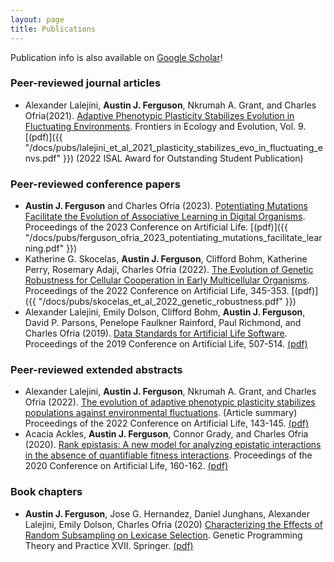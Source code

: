 ```yaml
---
layout: page
title: Publications
---
```


Publication info is also available on [Google Scholar](https://scholar.google.com/citations?hl=en&user=sqJjSc0AAAAJ)!

### Peer-reviewed journal articles
- Alexander Lalejini, **Austin J. Ferguson**, Nkrumah A. Grant, and Charles Ofria(2021). [Adaptive Phenotypic Plasticity Stabilizes Evolution in Fluctuating Environments](https://www.frontiersin.org/articles/10.3389/fevo.2021.715381). Frontiers in Ecology and Evolution, Vol. 9. [(pdf)]({{ "/docs/pubs/lalejini_et_al_2021_plasticity_stabilizes_evo_in_fluctuating_envs.pdf" }}) (2022 ISAL Award for Outstanding Student Publication) 

### Peer-reviewed conference papers
-  **Austin J. Ferguson** and Charles Ofria (2023). [Potentiating Mutations Facilitate the Evolution of Associative Learning in Digital Organisms](https://direct.mit.edu/isal/proceedings/isal/35/71/116915). Proceedings of the 2023 Conference on Artificial Life. [(pdf)]({{ "/docs/pubs/ferguson_ofria_2023_potentiating_mutations_facilitate_learning.pdf" }})
- Katherine G. Skocelas, **Austin J. Ferguson**, Clifford Bohm, Katherine Perry, Rosemary Adaji, Charles Ofria (2022). [The Evolution of Genetic Robustness for Cellular Cooperation in Early Multicellular Organisms](https://direct.mit.edu/isal/proceedings/isal/34/52/112244). Proceedings of the 2022 Conference on Artificial Life, 345-353. [(pdf)]({{ "/docs/pubs/skocelas_et_al_2022_genetic_robustness.pdf" }}) 
- Alexander Lalejini, Emily Dolson, Clifford Bohm, **Austin J. Ferguson**, David P. Parsons, Penelope Faulkner Rainford, Paul Richmond, and Charles Ofria (2019). [Data Standards for Artificial Life Software](https://www.mitpressjournals.org/doi/abs/10.1162/isal_a_00213). Proceedings of the 2019 Conference on Artificial Life, 507-514. [(pdf)]({{"/docs/pubs/lalejini_et_al_2019_alife_data_standards.pdf"}})

### Peer-reviewed extended abstracts
- Alexander Lalejini, **Austin J. Ferguson**, Nkrumah A. Grant, and Charles Ofria (2022). [The evolution of adaptive phenotypic plasticity stabilizes populations against environmental fluctuations](https://direct.mit.edu/isal/proceedings/isal/34/21/112271). (Article summary) Proceedings of the 2022 Conference on Artificial Life, 143-145. [(pdf)]({{"/docs/pubs/lalejini_et_al_2022_consequences_of_plasticity_extended_abstract.pdf"}}) 
- Acacia Ackles, **Austin J. Ferguson**, Connor Grady, and Charles Ofria (2020). [Rank epistasis: A new model for analyzing epistatic interactions in the absence of quantifiable fitness interactions](https://www.mitpressjournals.org/doi/abs/10.1162/isal_a_00325). Proceedings of the 2020 Conference on Artificial Life, 160-162. [(pdf)]({{"/docs/pubs/ackles_et_al_2020_rank_epistasis.pdf"}}) 

### Book chapters
- **Austin J. Ferguson**, Jose G. Hernandez, Daniel Junghans, Alexander Lalejini, Emily Dolson, Charles Ofria (2020) [Characterizing the Effects of Random Subsampling on Lexicase Selection](https://link.springer.com/chapter/10.1007/978-3-030-39958-0_1). Genetic Programming Theory and Practice XVII. Springer. [(pdf)]({{"/docs/pubs/ferguson_et_al_2020_characterizing_random_subsampling_on_lexicase.pdf"}})

